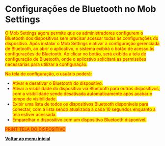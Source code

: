 # Configurações de Bluetooth no Mob Settings

<mark style="color:red;">O Mob Settings agora permite que os administradores configurem o Bluetooth dos dispositivos sem precisar acessar todas as configurações do dispositivo. Após instalar o Mob Settings e ativar a configuração gerenciada de Bluetooth, ao abrir o aplicativo, o sistema exibirá o botão de acesso às configurações de Bluetooth. Ao clicar no botão, será exibida a tela de configuração de Bluetooth, onde o aplicativo solicitará as permissões necessárias para utilizar a configuração.</mark>

<mark style="color:red;">Na tela de configuração, o usuário poderá:</mark>

* <mark style="color:red;">Ativar e desativar o Bluetooth do dispositivo.</mark>
* <mark style="color:red;">Ativar a visibilidade do dispositivo via Bluetooth para outros dispositivos, com a visibilidade sendo desativada automaticamente após acabar o tempo de visibilidade.</mark>
* <mark style="color:red;">Exibir uma lista de todos os dispositivos Bluetooth disponíveis para conectar, com a lista sendo atualizada a cada 10 segundos enquanto a tela estiver acessada.</mark>
* <mark style="color:red;">Emparelhar o dispositivo com um dispositivo Bluetooth disponível.</mark>

<mark style="color:red;background-color:orange;">PRINT TELA DO DISPOSITIVO</mark>

[**Voltar ao menu inicial**](./)
